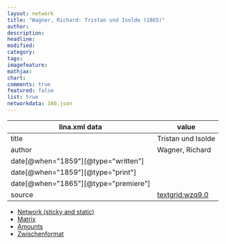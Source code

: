 ```yaml
---
layout: network
title: "Wagner, Richard: Tristan und Isolde (1865)"
author:
description:
headline:
modified:
category:
tags:
imagefeature: 
mathjax: 
chart: 
comments: true
featured: false
list: true
networkdata: 166.json
---
```

lina.xml data  | value
------------- | -------------
title|Tristan und Isolde
author|Wagner, Richard
date[@when="1859"][@type="written"]|
date[@when="1859"][@type="print"]|
date[@when="1865"][@type="premiere"]|
source|[textgrid:wzq9.0](https://textgridlab.org/1.0/tgcrud-public/rest/textgrid:wzq9.0/data)



* [Network (sticky and static)](/linas/network166)
* [Matrix](/linas/matrix166)
* [Amounts](/linas/amount166)
* [Zwischenformat](/linas/lina166 )
